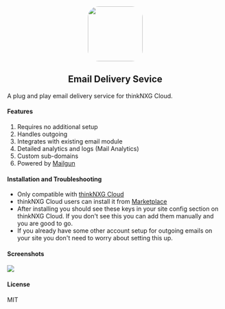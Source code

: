 <div align="center">
    <img src="https://thinknxg.com/wp-content/uploads/2025/03/email-delivery-service.png" style="height:128px;border-radius:25px;">
    <h2>Email Delivery Sevice</h2>
</div>

A plug and play email delivery service for thinkNXG Cloud.

#### Features
1. Requires no additional setup
2. Handles outgoing
3. Integrates with existing email module
4. Detailed analytics and logs (Mail Analytics)
5. Custom sub-domains
6. Powered by [Mailgun](https://www.mailgun.com/)

#### Installation and Troubleshooting
* Only compatible with [thinkNXG Cloud](https://thinknxgcloud.com/)
* thinkNXG Cloud users can install it from [Marketplace](https://thinknxgcloud.com/marketplace/apps/email-delivery-service)
* After installing you should see these keys in your site config section on thinkNXG Cloud. If you don't see this you can add them manually and you are good to go. 
* If you already have some other account setup for outgoing emails on your site you don't need to worry about setting this up.


#### Screenshots
<img src="https://thinknxg.com/wp-content/uploads/2025/03/email-delivery-service-2.png"/>


#### License

MIT
